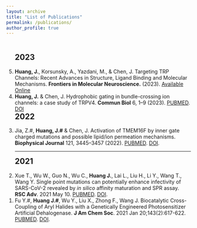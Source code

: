 ```yaml
---
layout: archive
title: "List of Publications"
permalink: /publications/
author_profile: true
---
```


<!-- reversed order of the publication list; this is an easy to do this-->

<br>
<ol reversed>

<h2 style='margin-top:0'>2023</h2>

<li>
<b>Huang, J.</b>, Korsunsky, A., Yazdani, M., & Chen, J. Targeting TRP Channels: Recent Advances in Structure, Ligand Binding and Molecular Mechanisms. <b>Frontiers in Molecular Neuroscience.</b> (2023).
 <a href="http://journal.frontiersin.org/article/10.3389/fnmol.2023.1334370/full?&utm_source=Email_to_authors_&utm_medium=Email&utm_content=T1_11.5e1_author&utm_campaign=Email_publication&field=&journalName=Frontiers_in_Molecular_Neuroscience&id=1334370">Available Online</a>
</li>

<li>
<b>Huang, J.</b> & Chen, J. Hydrophobic gating in bundle-crossing ion channels: a case study of TRPV4. <b>Commun Biol</b> 6, 1–9 (2023).
<a href="https://pubmed.ncbi.nlm.nih.gov/37891195/">PUBMED</a>.
<a href="https://www.nature.com/articles/s42003-023-05471-0">DOI</a>
</li>

<h2 style='margin-top:0'>2022</h2>

<li>
Jia, Z.#, <b>Huang, J.#</b> & Chen, J. Activation of TMEM16F by inner gate charged mutations and possible lipid/ion permeation mechanisms. <b>Biophysical Journal</b> 121, 3445–3457 (2022).
<a href="https://pubmed.ncbi.nlm.nih.gov/35978550/">PUBMED</a>.
<a href="https://www.cell.com/biophysj/fulltext/S0006-3495(22)00671-3">DOI</a>.
</li>

<hr>
<h2 style='margin-top:0'>2021</h2>

<li>
Xue T., Wu W., Guo N., Wu C., <b>Huang J.</b>, Lai L., Liu H., Li Y., Wang T., Wang Y. Single point mutations can potentially enhance infectivity of SARS-CoV-2 revealed by <i>in silico</i> affinity maturation and SPR assay. <b>RSC Adv</b>. 2021 May 10.
<a href="https://pubmed.ncbi.nlm.nih.gov/35423963/">PUBMED</a>.
<a href="https://pubs.rsc.org/en/content/articlelanding/2021/RA/D1RA00426C">DOI</a>.
</li>

<li>
Fu Y.#, <b>Huang J.#</b>, Wu Y., Liu X., Zhong F., Wang J. Biocatalytic Cross-Coupling of Aryl Halides with a Genetically Engineered Photosensitizer Artificial Dehalogenase. <b>J Am Chem Soc</b>. 2021 Jan 20;143(2):617-622.
<a href="https://pubmed.ncbi.nlm.nih.gov/33410683/">PUBMED</a>. 
<a href="https://pubs.acs.org/doi/10.1021/jacs.0c10882">DOI</a>.
</li>

</ol>
